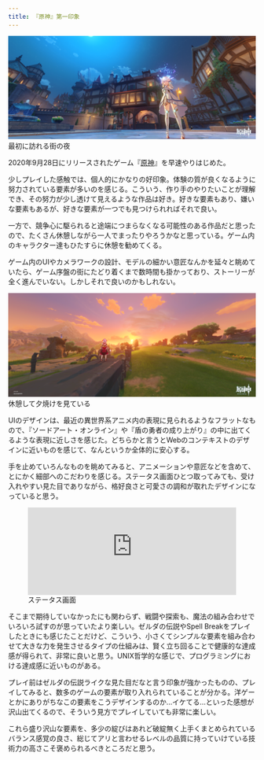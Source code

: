 ```yaml
---
title: 『原神』第一印象
---
```


![](/images/2020-09-29-genshin-night.png)
最初に訪れる街の夜

2020年9月28日にリリースされたゲーム『[原神](https://genshin.mihoyo.com/ja)』を早速やりはじめた。

少しプレイした感触では、個人的にかなりの好印象。体験の質が良くなるように努力されている要素が多いのを感じる。こういう、作り手のやりたいことが理解でき、その努力が少し透けて見えるような作品は好き。好きな要素もあり、嫌いな要素もあるが、好きな要素が一つでも見つけられればそれで良い。

一方で、競争心に駆られると途端につまらなくなる可能性のある作品だと思ったので、たくさん休憩しながら一人でまったりやろうかなと思っている。ゲーム内のキャラクター達もひたすらに休憩を勧めてくる。

ゲーム内のUIやカメラワークの設計、モデルの細かい意匠なんかを延々と眺めていたら、ゲーム序盤の街にたどり着くまで数時間も掛かっており、ストーリーが全く進んでいない。しかしそれで良いのかもしれない。

![](/images/2020-09-29-genshin-evening.png)
休憩して夕焼けを見ている

UIのデザインは、最近の異世界系アニメ内の表現に見られるようなフラットなもので、『ソードアート・オンライン』や『盾の勇者の成り上がり』の中に出てくるような表現に近しさを感じた。どちらかと言うとWebのコンテキストのデザインに近いものを感じて、なんというか全体的に安心する。

手を止めていろんなものを眺めてみると、アニメーションや意匠などを含めて、とにかく細部へのこだわりを感じる。ステータス画面ひとつ取ってみても、受け入れやすい見た目でありながら、格好良さと可愛さの調和が取れたデザインになっていると思う。

<figure>
<div style="padding:41.87% 0 0 0;position:relative;"><iframe src="https://player.vimeo.com/video/462735403?title=0&byline=0&portrait=0" style="position:absolute;top:0;left:0;width:100%;height:100%;" frameborder="0" allow="autoplay; fullscreen" allowfullscreen></iframe></div>
<figcaption>ステータス画面</figcaption>
</figure>
<script src="https://player.vimeo.com/api/player.js"></script>

そこまで期待していなかったにも関わらず、戦闘や探索も、魔法の組み合わせでいろいろ試すのが思っていたより楽しい。ゼルダの伝説やSpell Breakをプレイしたときにも感じたことだけど、こういう、小さくてシンプルな要素を組み合わせて大きな力を発生させるタイプの仕組みは、賢く立ち回ることで健康的な達成感が得られて、非常に良いと思う。UNIX哲学的な感じで、プログラミングにおける達成感に近いものがある。

プレイ前はゼルダの伝説ライクな見た目だなと言う印象が強かったものの、プレイしてみると、数多のゲームの要素が取り入れられていることが分かる。洋ゲーとかにありがちなこの要素をこうデザインするのか…イケてる…といった感想が沢山出てくるので、そういう見方でプレイしていても非常に楽しい。

これら盛り沢山な要素を、多少の綻びはあれど破綻無く上手くまとめられているバランス感覚の良さ、総じてアリと言わせるレベルの品質に持っていけている技術力の高さこそ褒められるべきところだと思う。